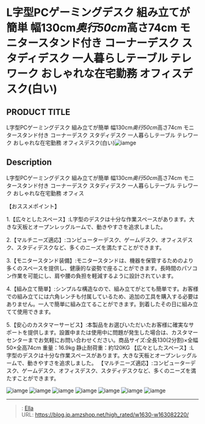 # L字型PCゲーミングデスク 組み立てが簡単 幅130cm*奥行50cm*高さ74cm モニタースタンド付き コーナーデスク スタディデスク 一人暮らしテーブル テレワーク おしゃれな在宅勤務 オフィスデスク(白い)


## PRODUCT TITLE 

L字型PCゲーミングデスク 組み立てが簡単 幅130cm*奥行50cm*高さ74cm モニタースタンド付き コーナーデスク スタディデスク 一人暮らしテーブル テレワーク おしゃれな在宅勤務 オフィスデスク(白い)![iamge](https://b2bfiles1.gigab2b.cn/image/wkseller/19629/20230224_3adc0902782ac099a2d28bc3a43005af.JPG)

## Description

L字型PCゲーミングデスク 組み立てが簡単 幅130cm*奥行50cm*高さ74cm モニタースタンド付き コーナーデスク スタディデスク 一人暮らしテーブル テレワーク おしゃれな在宅勤務 オフィス

【おススメポイント】 

1.【広々としたスペース】:L字型のデスクは十分な作業スペースがあります。大きな天板とオープンレッグルームで、動きやすさを追求しました。

2.【マルチニーズ適応】:コンピューターデスク、ゲームデスク、オフィスデスク、スタディデスクなど、多くのニーズを満たすことができます。

3.【モニタースタンド装備】:モニタースタンドは、機器を保管するためのより多くのスペースを提供し、健康的な姿勢で座ることができます。長時間のパソコン作業を可能にし、肩や腰の負担を軽減するように設計されています。

4.【組み立て簡単】:シンプルな構造なので、組み立てがとても簡単です。お客様での組み立てには六角レンチも付属しているため、追加の工具を購入する必要はありません。一人で簡単に組み立てることができます。到着したその日に組み立てて使用できます。

5.【安心のカスタマーサービス】:本製品をお選びいただいたお客様に確実なサポートを提供します。設置中または使用中に問題が発生した場合は、カスタマーセンターまでお気軽にお問い合わせください。商品サイズ:全長130(2分割)×全幅50×全高74cm 重量：16.9kg 静止耐荷重：約120KG
【広々としたスペース】:L字型のデスクは十分な作業スペースがあります。大きな天板とオープンレッグルームで、動きやすさを追求しました。
【マルチニーズ適応】:コンピューターデスク、ゲームデスク、オフィスデスク、スタディデスクなど、多くのニーズを満たすことができます。







![iamge](https://b2bfiles1.gigab2b.cn/image/wkseller/19629/20230224_b5ef66650e43e28ad851804f16ff2e08.JPG)
![iamge](https://b2bfiles1.gigab2b.cn/image/wkseller/19629/20230224_a8875f88209b6fad67bf2c4a8575cda3.JPG)
![iamge](https://b2bfiles1.gigab2b.cn/image/wkseller/19629/20230224_8c125533ce5f6785fb1820a17f3261aa.JPG)
![iamge](https://b2bfiles1.gigab2b.cn/image/wkseller/19629/20230224_3433f1cf6962157dc7f91c3a5efb0301.JPG)
![iamge](https://b2bfiles1.gigab2b.cn/image/wkseller/19629/20230328_d9081ee2672453a0c97e8d5e70bf5d41.jpg)
![iamge](https://b2bfiles1.gigab2b.cn/image/wkseller/19629/20230318_e940512b2326cd46d92bf0f53f9aa81b.png)
![iamge](https://b2bfiles1.gigab2b.cn/image/wkseller/19629/20230318_b4995520741e0fb1c5a0b5c39c48e4a6.png)


---

> : [Ella](https://blog.jp.amzshop.net/)  
> URL: https://blog.jp.amzshop.net/high_rated/w1630-w163082220/  

